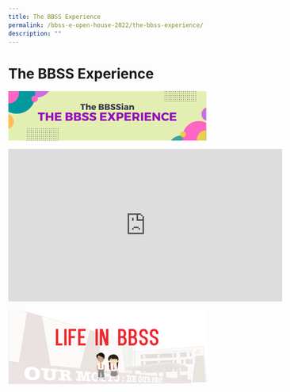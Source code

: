 ```yaml
---
title: The BBSS Experience
permalink: /bbss-e-open-house-2022/the-bbss-experience/
description: ""
---
```

# The BBSS Experience

![](/images/Bbss%20e%20open%20house%202022/bbss1.png)

<iframe width="553" height="308" src="https://www.youtube.com/embed/dY2lgejV_tQ" title="The BBSS Experience" frameborder="0" allow="accelerometer; autoplay; clipboard-write; encrypted-media; gyroscope; picture-in-picture" allowfullscreen></iframe>

![](/images/Bbss%20e%20open%20house%202022/LIFE-IN-BBSS.png)